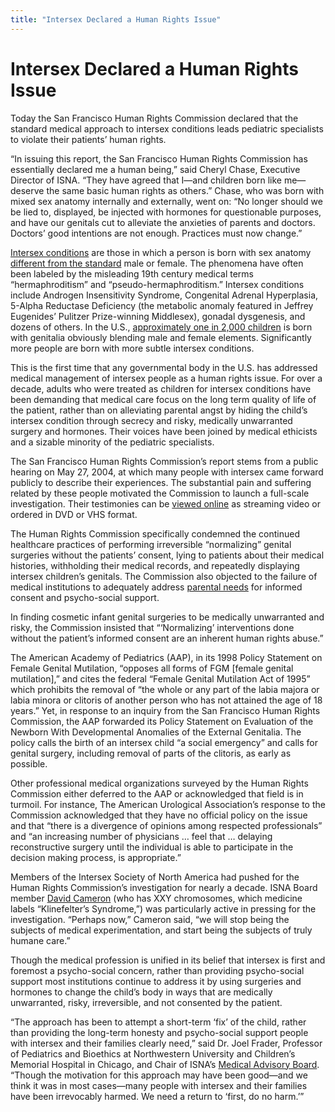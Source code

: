 ```yaml
---
title: "Intersex Declared a Human Rights Issue"
---
```


# Intersex Declared a Human Rights Issue

<p>Today the San Francisco Human Rights Commission declared that the standard medical approach to intersex conditions leads pediatric specialists to violate their patients&#8217; human rights.  </p>

<p>&#8220;In issuing this report, the San Francisco Human Rights Commission has essentially declared me a human being,&#8221; said Cheryl Chase, Executive Director of <span class="caps">ISNA</span>. &#8220;They have agreed that I&#8212;and children born like me&#8212;deserve the same basic human rights as others.&#8221; Chase, who was born with mixed sex anatomy internally and externally, went on: &#8220;No longer should we be lied to, displayed, be injected with hormones for questionable purposes, and have our genitals cut to alleviate the anxieties of parents and doctors. Doctors&#8217; good intentions are not enough. Practices must now change.&#8221;  </p>

<p><a href="/faq/conditions">Intersex conditions</a> are those in which a person is born with sex anatomy <a href="/conditions/what_is_intersex">different from the standard</a> male or female. The phenomena have often been labeled by the misleading 19th century medical terms &#8220;hermaphroditism&#8221; and &#8220;pseudo-hermaphroditism.&#8221; Intersex conditions include Androgen Insensitivity Syndrome, Congenital Adrenal Hyperplasia, 5-Alpha Reductase Deficiency (the metabolic anomaly featured in Jeffrey Eugenides&#8217; Pulitzer Prize-winning Middlesex), gonadal dysgenesis, and dozens of others. In the U.S., <a href="/faq/frequency">approximately one in 2,000 children</a> is born with genitalia obviously blending male and female elements. Significantly more people are born with more subtle intersex conditions.  </p>

<p>This is the first time that any governmental body in the U.S. has addressed medical management of intersex people as a human rights issue. For over a decade, adults who were treated as children for intersex conditions have been demanding that medical care focus on the long term quality of life of the patient, rather than on alleviating parental angst by hiding the child&#8217;s intersex condition through secrecy and risky, medically unwarranted surgery and hormones. Their voices have been joined by medical ethicists and a sizable minority of the pediatric specialists.  </p>

<p>The San Francisco Human Rights Commission&#8217;s report stems from a public hearing on May 27, 2004, at which many people with intersex came forward publicly to describe their experiences. The substantial pain and suffering related by these people motivated the Commission to launch a full-scale investigation. Their testimonies can be <a href="/videos/sf_hrc_hearing">viewed online</a> as streaming video or ordered in <span class="caps">DVD</span> or <span class="caps">VHS</span> format.  </p>

<p>The Human Rights Commission specifically condemned the continued healthcare practices of performing irreversible &#8220;normalizing&#8221; genital surgeries without the patients&#8217; consent, lying to patients about their medical histories, withholding their medical records, and repeatedly displaying intersex children&#8217;s genitals. The Commission also objected to the failure of medical institutions to adequately address <a href="/articles/tips_for_parents">parental needs</a> for informed consent and psycho-social support.  </p>

<p>In finding cosmetic infant genital surgeries to be medically unwarranted and risky, the Commission insisted that &#8220;&#8216;Normalizing&#8217; interventions done without the patient&#8217;s informed consent are an inherent human rights abuse.&#8221;  </p>

<p>The American Academy of Pediatrics (<span class="caps">AAP</span>), in its 1998 Policy Statement on Female Genital Mutilation, &#8220;opposes all forms of <span class="caps">FGM</span> [female genital mutilation],&#8221; and cites the federal &#8220;Female Genital Mutilation Act of 1995&#8221; which prohibits the removal of &#8220;the whole or any part of the labia majora or labia minora or clitoris of another person who has not attained the age of 18 years.&#8221; Yet, in response to an inquiry from the San Francisco Human Rights Commission, the <span class="caps">AAP</span> forwarded its Policy Statement on Evaluation of the Newborn With Developmental Anomalies of the External Genitalia. The policy calls the birth of an intersex child &#8220;a social emergency&#8221; and calls for genital surgery, including removal of parts of the clitoris, as early as possible.  </p>

<p>Other professional medical organizations surveyed by the Human Rights Commission either deferred to the <span class="caps">AAP</span> or acknowledged that field is in turmoil. For instance, The American Urological Association&#8217;s response to the Commission acknowledged that they have no official policy on the issue and that &#8220;there is a divergence of opinions among respected professionals&#8221; and &#8220;an increasing number of physicians &#8230; feel that &#8230; delaying reconstructive surgery until the individual is able to participate in the decision making process, is appropriate.&#8221;  </p>

<p>Members of the Intersex Society of North America had pushed for the Human Rights Commission&#8217;s investigation for nearly a decade. <span class="caps">ISNA</span> Board member <a href="/about/cameron">David Cameron</a> (who has <span class="caps">XXY</span> chromosomes, which medicine labels &#8220;Klinefelter&#8217;s Syndrome,&#8221;) was particularly active in pressing for the investigation. &#8220;Perhaps now,&#8221; Cameron said, &#8220;we will stop being the subjects of medical experimentation, and start being the subjects of truly humane care.&#8221;  </p>

<p>Though the medical profession is unified in its belief that intersex is first and foremost a psycho-social concern, rather than providing psycho-social support most institutions continue to address it by using surgeries and hormones to change the child&#8217;s body in ways that are medically unwarranted, risky, irreversible, and not consented by the patient.  </p>

<p>&#8220;The approach has been to attempt a short-term &#8216;fix&#8217; of the child, rather than providing the long-term honesty and psycho-social support people with intersex and their families clearly need,&#8221; said Dr. Joel Frader, Professor of Pediatrics and Bioethics at Northwestern University and Children&#8217;s Memorial Hospital in Chicago, and Chair of <span class="caps">ISNA</span>&#8217;s <a href="/about/medicalboard/">Medical Advisory Board</a>. &#8220;Though the motivation for this approach may have been good&#8212;and we think it was in most cases&#8212;many people with intersex and their families have been irrevocably harmed. We need a return to &#8216;first, do no harm.&#8217;&#8221;</p>